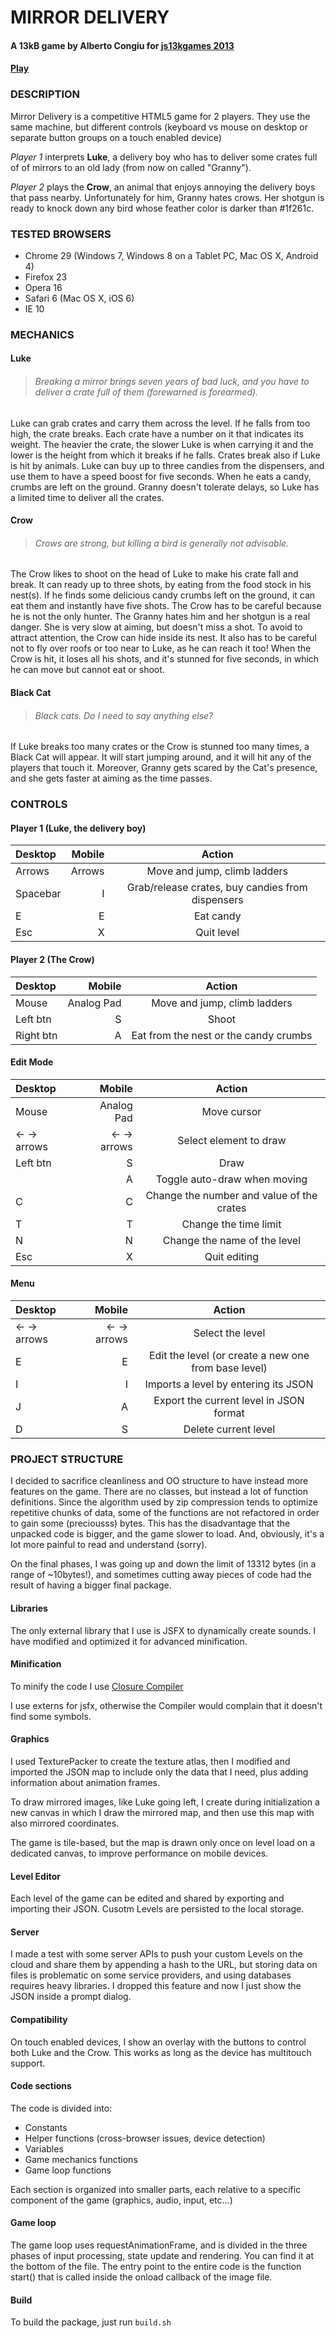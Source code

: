 MIRROR DELIVERY
===============
#### A 13kB game by Alberto Congiu for [js13kgames 2013](http://js13kgames.com/)

#### [Play](http://albertocongiu.com/mirrordelivery)

### DESCRIPTION

Mirror Delivery is a competitive HTML5 game for 2 players. They use the
same machine, but different controls (keyboard vs mouse on desktop or
separate button groups on a touch enabled device)

*Player 1* interprets **Luke**, a delivery boy who has to deliver some crates full of of mirrors to an old lady (from now on called "Granny").

*Player 2* plays the **Crow**, an animal that enjoys annoying the delivery boys
that pass nearby. Unfortunately for him, Granny hates crows. Her shotgun is
ready to knock down any bird whose feather color is darker than #1f261c.



### TESTED BROWSERS

- Chrome 29 (Windows 7, Windows 8 on a Tablet PC, Mac OS X, Android 4)
- Firefox 23
- Opera 16
- Safari 6 (Mac OS X, iOS 6)
- IE 10



### MECHANICS

#### Luke

> ###### Breaking a mirror brings seven years of bad luck, and you have to deliver a crate full of them (forewarned is forearmed).
  
Luke can grab crates and carry them across the level. If he falls from too
high, the crate breaks. Each crate have a number on it that indicates its
weight. The heavier the crate, the slower Luke is when carrying it and the
lower is the height from which it breaks if he falls.
Crates break also if Luke is hit by animals.
Luke can buy up to three candies from the dispensers, and use them to have
a speed boost for five seconds. When he eats a candy, crumbs are left on the
ground.
Granny doesn't tolerate delays, so Luke has a limited time to deliver all
the crates.

#### Crow

> ###### Crows are strong, but killing a bird is generally not advisable.

The Crow likes to shoot on the head of Luke to make his crate fall and break.
It can ready up to three shots, by eating from the food stock in his nest(s).
If he finds some delicious candy crumbs left on the ground, it can eat them and
instantly have five shots.
The Crow has to be careful because he is not the only hunter. The Granny hates
him and her shotgun is a real danger. She is very slow at aiming, but doesn't
miss a shot. To avoid to attract attention, the Crow can hide inside its nest.
It also has to be careful not to fly over roofs or too near to Luke, as he can
reach it too!
When the Crow is hit, it loses all his shots, and it's stunned for five seconds,
in which he can move but cannot eat or shoot.

#### Black Cat

> ###### Black cats. Do I need to say anything else?

If Luke breaks too many crates or the Crow is stunned too many times, a Black
Cat will appear. It will start jumping around, and it will hit any of the
players that touch it.
Moreover, Granny gets scared by the Cat's presence, and she gets faster at
aiming as the time passes.

### CONTROLS

#### Player 1 (Luke, the delivery boy)

  Desktop  |  Mobile   |  Action
:-----------|------------:|:------------:
Arrows  |  Arrows   |  Move and jump, climb ladders
	 Spacebar |     I     |  Grab/release crates, buy candies from dispensers
	     E    |     E     |  Eat candy
	    Esc   |     X     |  Quit level

#### Player 2 (The Crow)

  Desktop  |  Mobile   |  Action
:-----------|------------:|:------------:
	  Mouse   | Analog Pad |  Move and jump, climb ladders
	 Left btn |     S     |  Shoot
	Right btn |     A     |  Eat from the nest or the candy crumbs

#### Edit Mode

  Desktop  |  Mobile   |  Action
:-----------|------------:|:------------:
	  Mouse   | Analog Pad |  Move cursor
	<- -> arrows| <- -> arrows|  Select element to draw
	 Left btn |     S     |  Draw
	          |     A     |  Toggle auto-draw when moving
	     C    |     C     |  Change the number and value of the crates
	     T    |     T     |  Change the time limit
	     N    |     N     |  Change the name of the level
	    Esc   |     X     |  Quit editing

#### Menu

  Desktop  |  Mobile   |  Action
:-----------|------------:|:------------:
	<- -> arrows| <- -> arrows|  Select the level
	     E    |     E     |  Edit the level (or create a new one from base level)
	     I    |     I     |  Imports a level by entering its JSON
	     J    |     A     |  Export the current level in JSON format
	     D    |     S     |  Delete current level



### PROJECT STRUCTURE

I decided to sacrifice cleanliness and OO structure to have instead more features
on the game.
There are no classes, but instead a lot of function definitions.
Since the algorithm used by zip compression tends to optimize repetitive chunks
of data, some of the functions are not refactored in order to gain some (preciousss) bytes.
This has the disadvantage that the unpacked code is bigger, and the game slower to
load. And, obviously, it's a lot more painful to read and understand (sorry).

On the final phases, I was going up and down the limit of 13312 bytes (in a range
of ~10bytes!), and sometimes cutting away pieces of code had the result of having
a bigger final package.

#### Libraries
The only external library that I use is JSFX to dynamically create sounds.
I have modified and optimized it for advanced minification.

#### Minification
To minify the code I use [Closure Compiler](https://developers.google.com/closure/compiler/)

I use externs for jsfx, otherwise the Compiler would complain that it doesn't
find some symbols.

#### Graphics
I used TexturePacker to create the texture atlas, then I modified and imported
the JSON map to include only the data that I need, plus adding information about
animation frames.

To draw mirrored images, like Luke going left, I create during initialization
a new canvas in which I draw the mirrored map, and then use this map with also
mirrored coordinates.

The game is tile-based, but the map is drawn only once on level load on a dedicated
canvas, to improve performance on mobile devices.

#### Level Editor
Each level of the game can be edited and shared by exporting and importing their JSON.
Cusotm Levels are persisted to the local storage.

#### Server
I made a test with some server APIs to push your custom Levels on the cloud and
share them by appending a hash to the URL, but storing data on files is
problematic on some service providers, and using databases requires heavy
libraries.
I dropped this feature and now I just show the JSON inside a prompt dialog.

#### Compatibility
On touch enabled devices, I show an overlay with the buttons to control both
Luke and the Crow. This works as long as the device has multitouch support.

#### Code sections
The code is divided into:

- Constants
- Helper functions (cross-browser issues, device detection)
- Variables
- Game mechanics functions
- Game loop functions

Each section is organized into smaller parts, each relative to a specific
component of the game (graphics, audio, input, etc...)

#### Game loop
The game loop uses requestAnimationFrame, and is divided in the three phases of
input processing, state update and rendering. You can find it at the bottom of the
file. The entry point to the entire code is the function start() that is called
inside the onload callback of the image file.

#### Build
To build the package, just run `build.sh`